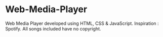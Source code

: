 # Web-Media-Player
Web Media Player developed using HTML, CSS &amp; JavaScript. Inspiration : Spotify. All songs included have no copyright.
